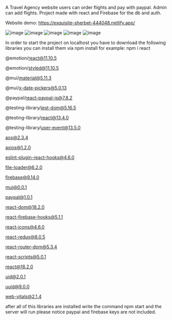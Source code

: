 A Travel Agency website
users can order flights and pay with paypal.
Admin can add flights.
Project made with react and Firebase for the db and auth.

Website demo:
https://exquisite-sherbet-444048.netlify.app/

![image](https://user-images.githubusercontent.com/93151766/219940050-91858167-d6f4-4ca7-a276-c68615baff61.png)
![image](https://user-images.githubusercontent.com/93151766/219940071-083d79df-70a4-4e6c-b245-96c63d572fb9.png)
![image](https://user-images.githubusercontent.com/93151766/219940095-3d3e6939-a755-4391-a82c-4a219046c9b8.png)
![image](https://user-images.githubusercontent.com/93151766/219940133-6df883e4-4a02-4989-814a-a57cc823c848.png)
![image](https://user-images.githubusercontent.com/93151766/219940151-36dbf951-f7af-4e99-86dd-93697ccb2f7f.png)


In order to start the project on localhost you have to download the following libraries
you can install them via npm install
for example: npm i react

@emotion/react@11.10.5

@emotion/styled@11.10.5

@mui/material@5.11.3

@mui/x-date-pickers@5.0.13

@paypal/react-paypal-js@7.8.2

@testing-library/jest-dom@5.16.5

@testing-library/react@13.4.0

@testing-library/user-event@13.5.0

aos@2.3.4

axios@1.2.0

eslint-plugin-react-hooks@4.6.0

file-loader@6.2.0

firebase@9.14.0

mui@0.0.1

paypal@1.0.1

react-dom@18.2.0

react-firebase-hooks@5.1.1

react-icons@4.6.0

react-redux@8.0.5

react-router-dom@5.3.4

react-scripts@5.0.1

react@18.2.0

uid@2.0.1

uuid@9.0.0

web-vitals@2.1.4

after all of this libraries are installed write the command npm start and the server will run
please notice paypal and firebase keys are not included.
